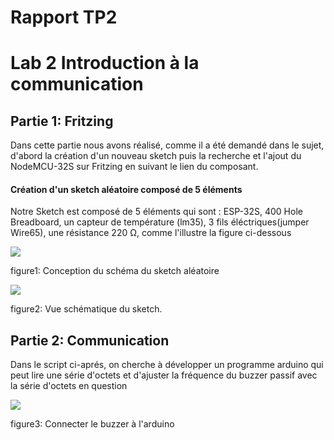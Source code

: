 <b><h1> Rapport TP2 </h1></b>

<h1>Lab 2 Introduction à la communication</h1>

<b><h2> Partie 1: Fritzing </h2></b>
<p> Dans cette partie nous avons réalisé, comme il a été demandé dans le sujet, d'abord la création d'un nouveau sketch puis la recherche et l'ajout du NodeMCU-32S sur Fritzing en suivant le lien du composant.</p>
<h4>Création d'un sketch aléatoire composé de 5 éléments</h4>
<p> Notre Sketch est composé de 5 éléments qui sont : ESP-32S, 400 Hole Breadboard, un capteur de température (lm35), 3 fils éléctriques(jumper Wire65), une résistance 220 Ω, comme l'illustre la figure ci-dessous</p>
<img src="https://github.com/institut-galilee/2020-smart-box/blob/master/lab/2/sketch.png"/>
<p> figure1: Conception du schéma du sketch aléatoire <p/>


<img src="https://github.com/institut-galilee/2020-smart-box/blob/master/lab/2/schematic.png"/>
<P> figure2: Vue schématique du sketch.<P/>


<b><h2>Partie 2: Communication </h2></b>
<p>Dans le script ci-aprés, on cherche à développer un programme arduino qui peut lire une série d'octets et d'ajuster la fréquence du buzzer passif avec la série d'octets en question</p>
<script src="https://github.com/institut-galilee/2020-smart-box/blob/master/lab/2/code1.ino"></script>


<img src="https://github.com/institut-galilee/2020-smart-box/blob/master/lab/2/buzzerPassif.jpg"/>
 <P>figure3: Connecter le buzzer à l'arduino<P/>
<img src=""/>
<P> <P/>
